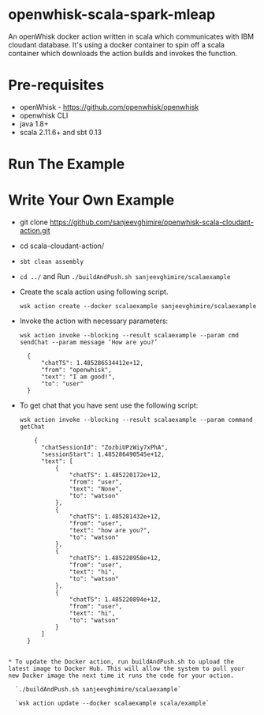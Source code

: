 # openwhisk-scala-spark-mleap
An openWhisk docker action written in scala which communicates with IBM cloudant database. It's using a docker container to spin off a scala container which downloads the action builds and invokes the function.

# Pre-requisites
* openWhisk - https://github.com/openwhisk/openwhisk
* openwhisk CLI
* java 1.8+
* scala 2.11.6+ and sbt 0.13

# Run The Example



# Write Your Own Example

* git clone https://github.com/sanjeevghimire/openwhisk-scala-cloudant-action.git
* cd scala-cloudant-action/

* `sbt clean assembly`
* `cd ../` and Run `./buildAndPush.sh sanjeevghimire/scalaexample`
* Create the scala action using following script.

  `wsk action create --docker scalaexample sanjeevghimire/scalaexample`
* Invoke the action with necessary parameters:

  `wsk action invoke --blocking --result scalaexample --param cmd sendChat --param message ‘How are you?’`
  
  ```
    {
        "chatTS": 1.485286534412e+12,
        "from": "openwhisk",
        "text": "I am good!",
        "to": "user"
    }
  ```
* To get chat that you have sent use the following script:

  `wsk action invoke --blocking --result scalaexample --param command getChat`
  
  
  ```
      {
        "chatSessionId": "ZozbiUPzWiy7xPhA",
        "sessionStart": 1.485286490545e+12,
        "text": [
            {
                "chatTS": 1.485220172e+12,
                "from": "user",
                "text": "None",
                "to": "watson"
            },
            {
                "chatTS": 1.485281432e+12,
                "from": "user",
                "text": "how are you?",
                "to": "watson"
            },
            {
                "chatTS": 1.485220958e+12,
                "from": "user",
                "text": "hi",
                "to": "watson"
            },
            {
                "chatTS": 1.485220894e+12,
                "from": "user",
                "text": "hi",
                "to": "watson"
            }
        ]
    }
```
  
* To update the Docker action, run buildAndPush.sh to upload the latest image to Docker Hub. This will allow the system to pull your new Docker image the next time it runs the code for your action. 

  `./buildAndPush.sh sanjeevghimire/scalaexample`
  
  `wsk action update --docker scalaexample scala/example`
  
